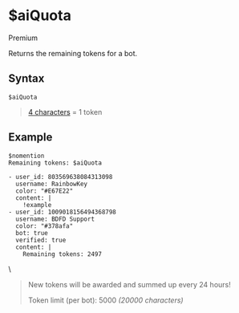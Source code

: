 # $aiQuota
<div class="functionTags">
  <span id="PremiumTag">Premium</span>
</div>

Returns the remaining tokens for a bot.

## Syntax
```
$aiQuota
```

> [4 characters](./ai.md) = 1 token

## Example
```
$nomention
Remaining tokens: $aiQuota
```

``` discord yaml
- user_id: 803569638084313098
  username: RainbowKey
  color: "#E67E22"
  content: |
    !example
- user_id: 1009018156494368798
  username: BDFD Support
  color: "#378afa"
  bot: true
  verified: true
  content: |
    Remaining tokens: 2497
```
\

> New tokens will be awarded and summed up every 24 hours!
> 
> Token limit (per bot): 5000 *(20000 characters)*
